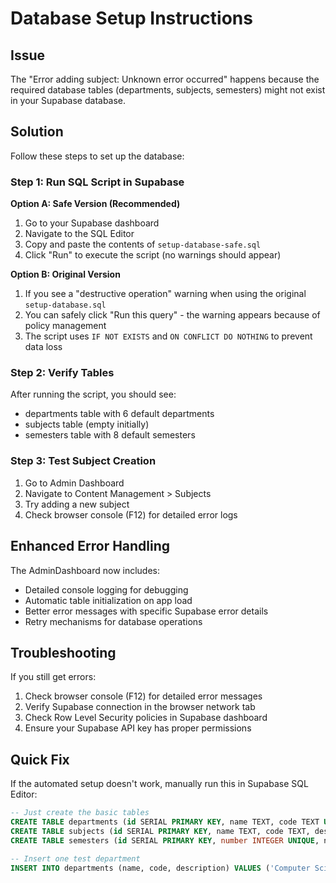 # Database Setup Instructions

## Issue
The "Error adding subject: Unknown error occurred" happens because the required database tables (departments, subjects, semesters) might not exist in your Supabase database.

## Solution
Follow these steps to set up the database:

### Step 1: Run SQL Script in Supabase

**Option A: Safe Version (Recommended)**
1. Go to your Supabase dashboard
2. Navigate to the SQL Editor
3. Copy and paste the contents of `setup-database-safe.sql` 
4. Click "Run" to execute the script (no warnings should appear)

**Option B: Original Version**
1. If you see a "destructive operation" warning when using the original `setup-database.sql`
2. You can safely click "Run this query" - the warning appears because of policy management
3. The script uses `IF NOT EXISTS` and `ON CONFLICT DO NOTHING` to prevent data loss

### Step 2: Verify Tables
After running the script, you should see:
- departments table with 6 default departments
- subjects table (empty initially)
- semesters table with 8 default semesters

### Step 3: Test Subject Creation
1. Go to Admin Dashboard
2. Navigate to Content Management > Subjects
3. Try adding a new subject
4. Check browser console (F12) for detailed error logs

## Enhanced Error Handling
The AdminDashboard now includes:
- Detailed console logging for debugging
- Automatic table initialization on app load
- Better error messages with specific Supabase error details
- Retry mechanisms for database operations

## Troubleshooting
If you still get errors:
1. Check browser console (F12) for detailed error messages
2. Verify Supabase connection in the browser network tab
3. Check Row Level Security policies in Supabase dashboard
4. Ensure your Supabase API key has proper permissions

## Quick Fix
If the automated setup doesn't work, manually run this in Supabase SQL Editor:
```sql
-- Just create the basic tables
CREATE TABLE departments (id SERIAL PRIMARY KEY, name TEXT, code TEXT UNIQUE, description TEXT);
CREATE TABLE subjects (id SERIAL PRIMARY KEY, name TEXT, code TEXT, description TEXT, department_id INTEGER REFERENCES departments(id));
CREATE TABLE semesters (id SERIAL PRIMARY KEY, number INTEGER UNIQUE, name TEXT, is_active BOOLEAN DEFAULT true);

-- Insert one test department
INSERT INTO departments (name, code, description) VALUES ('Computer Science', 'CS', 'Test Department');
```
